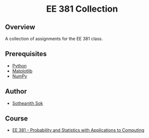<h1 align="center" style="border: none">EE 381 Collection</h1>

## Overview
A collection of assignments for the EE 381 class.

## Prerequisites
 - [Python](https://www.python.org/)
 - [Matplotlib](https://matplotlib.org/)
 - [NumPy](https://numpy.org/)

## Author
 - [Sotheanith Sok](https://github.com/sotheanith)

## Course
 - [EE 381 - Probability and Statistics with Applications to Computing](http://catalog.csulb.edu/preview_course_nopop.php?catoid=5&coid=40854)
